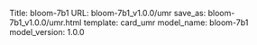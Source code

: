 Title: bloom-7b1
URL: bloom-7b1_v1.0.0/umr
save_as: bloom-7b1_v1.0.0/umr.html
template: card_umr
model_name: bloom-7b1
model_version: 1.0.0

